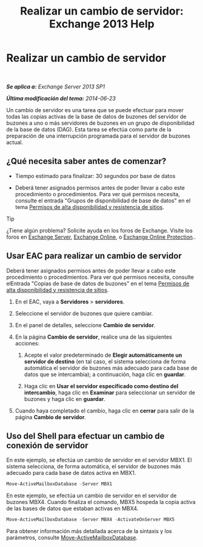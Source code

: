 ﻿---
title: 'Realizar un cambio de servidor: Exchange 2013 Help'
TOCTitle: Realizar un cambio de servidor
ms:assetid: ffcefd56-b0a0-4229-9011-fff4197b7c74
ms:mtpsurl: https://technet.microsoft.com/es-es/library/Dd298187(v=EXCHG.150)
ms:contentKeyID: 62523851
ms.date: 05/22/2018
mtps_version: v=EXCHG.150
ms.translationtype: MT
---

# Realizar un cambio de servidor

 

_**Se aplica a:** Exchange Server 2013 SP1_

_**Última modificación del tema:** 2014-06-23_

Un cambio de servidor es una tarea que se puede efectuar para mover todas las copias activas de la base de datos de buzones del servidor de buzones a uno o más servidores de buzones en un grupo de disponibilidad de la base de datos (DAG). Esta tarea se efectúa como parte de la preparación de una interrupción programada para el servidor de buzones actual.

## ¿Qué necesita saber antes de comenzar?

  - Tiempo estimado para finalizar: 30 segundos por base de datos

  - Deberá tener asignados permisos antes de poder llevar a cabo este procedimiento o procedimientos. Para ver qué permisos necesita, consulte el entrada "Grupos de disponibilidad de base de datos" en el tema [Permisos de alta disponibilidad y resistencia de sitios](high-availability-and-site-resilience-permissions-exchange-2013-help.md).


> [!TIP]
> ¿Tiene algún problema? Solicite ayuda en los foros de Exchange. Visite los foros en <A href="https://go.microsoft.com/fwlink/p/?linkid=60612">Exchange Server</A>, <A href="https://go.microsoft.com/fwlink/p/?linkid=267542">Exchange Online</A>, o <A href="https://go.microsoft.com/fwlink/p/?linkid=285351">Exchange Online Protection</A>..



## Usar EAC para realizar un cambio de servidor

Deberá tener asignados permisos antes de poder llevar a cabo este procedimiento o procedimientos. Para ver qué permisos necesita, consulte elEntrada "Copias de base de datos de buzones" en el tema [Permisos de alta disponibilidad y resistencia de sitios](high-availability-and-site-resilience-permissions-exchange-2013-help.md).

1.  En el EAC, vaya a **Servidores** \> **servidores**.

2.  Seleccione el servidor de buzones que quiere cambiar.

3.  En el panel de detalles, seleccione **Cambio de servidor**.

4.  En la página **Cambio de servidor**, realice una de las siguientes acciones:
    
    1.  Acepte el valor predeterminado de **Elegir automáticamente un servidor de destino** (en tal caso, el sistema selecciona de forma automática el servidor de buzones más adecuado para cada base de datos que se intercambia); a continuación, haga clic en **guardar**.
    
    2.  Haga clic en **Usar el servidor especificado como destino del intercambio**, haga clic en **Examinar** para seleccionar un servidor de buzones y haga clic en **guardar**.

5.  Cuando haya completado el cambio, haga clic en **cerrar** para salir de la página **Cambio de servidor**.

## Uso del Shell para efectuar un cambio de conexión de servidor

En este ejemplo, se efectúa un cambio de servidor en el servidor MBX1. El sistema selecciona, de forma automática, el servidor de buzones más adecuado para cada base de datos activa en MBX1.

```powershell
Move-ActiveMailboxDatabase -Server MBX1
```

En este ejemplo, se efectúa un cambio de servidor en el servidor de buzones MBX4. Cuando finaliza el comando, MBX5 hospeda la copia activa de las bases de datos que estaban activas en MBX4.

```powershell
Move-ActiveMailboxDatabase -Server MBX4 -ActivateOnServer MBX5
```

Para obtener información más detallada acerca de la sintaxis y los parámetros, consulte [Move-ActiveMailboxDatabase](https://technet.microsoft.com/es-es/library/dd298068\(v=exchg.150\)).

